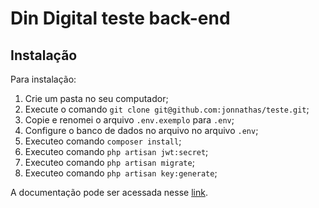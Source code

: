 # Din Digital teste back-end

## Instalação

Para instalação:

1. Crie um pasta no seu computador;
2. Execute o comando ```git clone git@github.com:jonnathas/teste.git```;
3. Copie e renomei o arquivo ```.env.exemplo``` para ```.env```;
4. Configure o banco de dados no arquivo no arquivo ```.env```;
5. Executeo comando ```composer install```;
6. Executeo comando ```php artisan jwt:secret```;
7. Executeo comando ```php artisan migrate```;
8. Executeo comando ```php artisan key:generate```;

A documentação pode ser acessada nesse [link](https://documenter.getpostman.com/view/11654796/TzJuAHZo).
